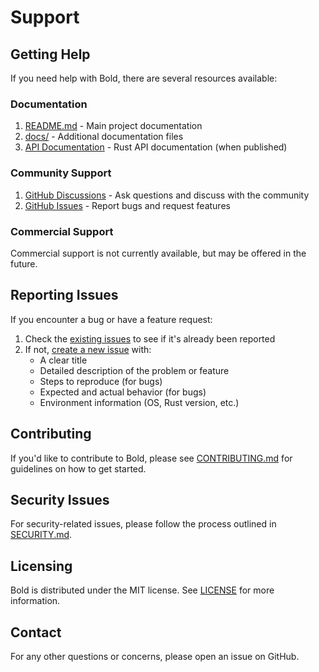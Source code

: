 # Support

## Getting Help

If you need help with Bold, there are several resources available:

### Documentation

1. [README.md](README.md) - Main project documentation
2. [docs/](docs/) - Additional documentation files
3. [API Documentation](https://docs.rs/bold) - Rust API documentation (when published)

### Community Support

1. [GitHub Discussions](https://github.com/your-username/bold/discussions) - Ask questions and discuss with the community
2. [GitHub Issues](https://github.com/your-username/bold/issues) - Report bugs and request features

### Commercial Support

Commercial support is not currently available, but may be offered in the future.

## Reporting Issues

If you encounter a bug or have a feature request:

1. Check the [existing issues](https://github.com/your-username/bold/issues) to see if it's already been reported
2. If not, [create a new issue](https://github.com/your-username/bold/issues/new) with:
   - A clear title
   - Detailed description of the problem or feature
   - Steps to reproduce (for bugs)
   - Expected and actual behavior (for bugs)
   - Environment information (OS, Rust version, etc.)

## Contributing

If you'd like to contribute to Bold, please see [CONTRIBUTING.md](CONTRIBUTING.md) for guidelines on how to get started.

## Security Issues

For security-related issues, please follow the process outlined in [SECURITY.md](SECURITY.md).

## Licensing

Bold is distributed under the MIT license. See [LICENSE](LICENSE) for more information.

## Contact

For any other questions or concerns, please open an issue on GitHub.